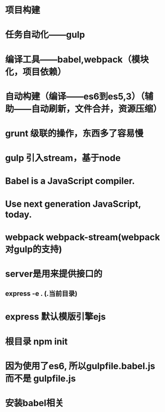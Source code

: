 # 项目构建
# 任务自动化——gulp
# 编译工具——babel,webpack（模块化，项目依赖）

# 自动构建（编译——es6到es5,3）（辅助——自动刷新，文件合并，资源压缩）

# grunt 级联的操作，东西多了容易慢
# gulp 引入stream，基于node

# Babel is a JavaScript compiler.
# Use next generation JavaScript, today.

# webpack webpack-stream(webpack对gulp的支持)

# server是用来提供接口的
## express -e .       (.当前目录)
# express 默认模版引擎ejs 

# 根目录 npm init
# 因为使用了es6,  所以gulpfile.babel.js 而不是 gulpfile.js

# 安装babel相关

